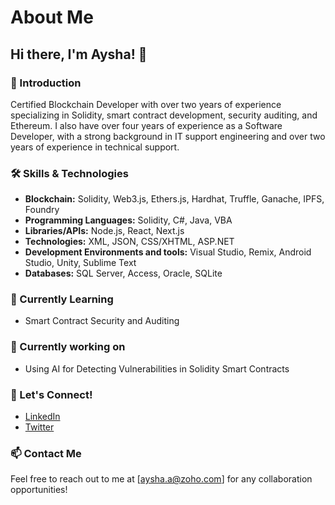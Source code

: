 # About Me

## Hi there, I'm Aysha! 👋

### 🌟 Introduction
Certified Blockchain Developer with over two years of experience specializing in Solidity, smart contract development, security auditing, and Ethereum. I also have over four years of experience as a Software Developer, with a strong background in IT support engineering and over two years of experience in technical support.

### 🛠️ Skills & Technologies
- **Blockchain:** Solidity, Web3.js, Ethers.js, Hardhat, Truffle, Ganache, IPFS, Foundry
- **Programming Languages:** Solidity, C#, Java, VBA
- **Libraries/APIs:** Node.js, React, Next.js
- **Technologies:** XML, JSON, CSS/XHTML, ASP.NET
- **Development Environments and tools:** Visual Studio, Remix, Android Studio, Unity, Sublime Text
- **Databases:** SQL Server, Access, Oracle, SQLite

### 🌱 Currently Learning
- Smart Contract Security and Auditing

### 🌱 Currently working on
- Using AI for Detecting Vulnerabilities in Solidity Smart Contracts

### 💬 Let's Connect!
- [LinkedIn](https://www.linkedin.com/in/aysha-amin)
- [Twitter](https://twitter.com/Aysha8665)

### 📫 Contact Me
Feel free to reach out to me at [aysha.a@zoho.com] for any collaboration opportunities!

